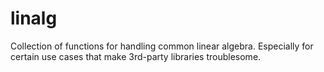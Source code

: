 # linalg
Collection of functions for handling common linear algebra. Especially for certain use cases that make 3rd-party libraries troublesome.
